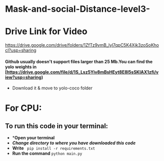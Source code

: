 # Mask-and-social-Distance-level3-
# Drive Link for Video
https://drive.google.com/drive/folders/1ZfTz9vmB_lyl7qpC5K4Xjk3zoSoKhocI?usp=sharing


#### Github usually doesn't support files larger than 25 Mb.You can find the yolo weights in [https://drive.google.com/file/d/1S_Lsz5Yiv8mBsHEyt8E8l5sSKIAX1zfi/view?usp=sharing) 
* Download it & move to yolo-coco folder

# For CPU:

## To run this code in your terminal:
* ***Open your terminal**
* ***Change directory to where you have downloaded this code***
* **Write**   `  pip install -r requirements.txt  ` 
* **Run the command**  ` python main.py ` 
